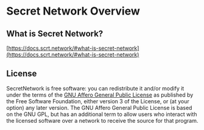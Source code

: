 # Secret Network Overview

## What is Secret Network?&#x20;

[https://docs.scrt.network/#what-is-secret-network](https://docs.scrt.network/#what-is-secret-network)

###

## License

SecretNetwork is free software: you can redistribute it and/or modify it under the terms of the [GNU Affero General Public License](https://github.com/SecretFoundation/docs/blob/main/LICENSE) as published by the Free Software Foundation, either version 3 of the License, or (at your option) any later version. The GNU Affero General Public License is based on the GNU GPL, but has an additional term to allow users who interact with the licensed software over a network to receive the source for that program.

##



### &#x20;
